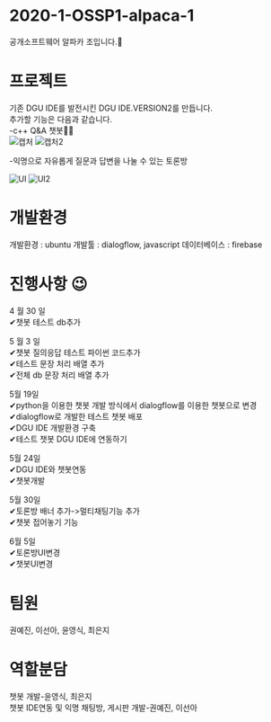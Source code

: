 # 2020-1-OSSP1-alpaca-1
공개소프트웨어 알파카 조입니다.🦙

# 프로젝트 
기존 DGU IDE를 발전시킨 DGU IDE.VERSION2를 만듭니다.  
추가할 기능은 다음과 같습니다.  
-c++ Q&A 챗봇👨‍💻  
![캡처](https://user-images.githubusercontent.com/62545246/83936015-1d180f00-a7fa-11ea-9502-ff50f637422f.JPG)
![캡처2](https://user-images.githubusercontent.com/62545246/83936022-391bb080-a7fa-11ea-9471-526f751fbef1.JPG)
 

-익명으로 자유롭게 질문과 답변을 나눌 수 있는 토론방  

![UI](https://user-images.githubusercontent.com/62545246/83891076-99bdd580-a787-11ea-913c-a43592570b28.JPG)
![UI2](https://user-images.githubusercontent.com/62545246/83891398-0f29a600-a788-11ea-8521-95108ccb3d37.JPG)


# 개발환경
개발환경 : ubuntu
개발툴 : dialogflow, javascript
데이터베이스 : firebase

# 진행사항 😉 
4 월 30 일  
✔챗봇 테스트 db추가  

5 월 3 일  
✔챗봇 질의응답 테스트 파이썬 코드추가   
✔테스트 문장 처리 배열 추가  
✔전체 db 문장 처리 배열 추가 

5월 19일   
✔python을 이용한 챗봇 개발 방식에서 dialogflow를 이용한 챗봇으로 변경  
✔dialogflow로 개발한 테스트 챗봇 배포   
✔DGU IDE 개발환경 구축   
✔테스트 챗봇 DGU IDE에 연동하기

5월 24일   
✔DGU IDE와 챗봇연동   
✔챗봇개발   

5월 30일   
✔토론방 배너 추가->멀티채팅기능 추가  
✔챗봇 접어놓기 기능 

6월 5일    
✔토론방UI변경    
✔챗봇UI변경
# 팀원
권예진, 이선아, 윤영식, 최은지  

# 역할분담
챗봇 개발-윤영식, 최은지  
챗봇 IDE연동 및 익명 채팅방, 게시판 개발-권예진, 이선아 
